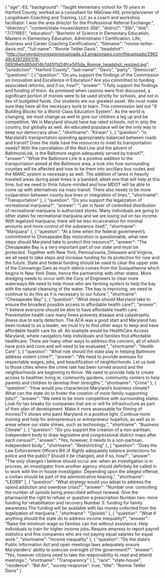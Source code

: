 {
  "age": 63,
  "background": "Taught elementary school for 10 years in Harford County, worked as a consultant for MaGraw-Hill, principle/owner of Longstream Coaching and Training, LLC as a coach and workshop facilitator. I was the area director for the Professional Referral Exchange.",
  "directory": "content/state-house/district-35b",
  "district": "35b",
  "dob": "7/7/1955",
  "education": "Bachelor of Science in Elementary Education, Masters in Elementary Education, Administrator I Certification. Life, Business and Career Coaching Certifications",
  "filename": "ronnie-teitler-davis.md",
  "full-name": "Ronnie Teitler Davis",
  "headshot": "http://surveygizmoresponseuploads.s3.amazonaws.com/fileuploads/296249/4297291/179-06936e0d80dd14b7d45f1d24fce505da_Ronnie_headshot_resized.jpg",
  "jurisdiction": "Harford County",
  "last-name": "Davis",
  "party": "Democrat",
  "questions": [
    {
      "question": "Do you support the findings of the Commission on Innovation and Excellence in Education? Are you committed to funding associated reforms, and if so, how?",
      "answer": "I fully support the findings and funding of them. As promised when casinos were first discussed, a significant portion of monies were to be used strictly for schools, and not in lieu of budgeted funds. Our students are our greatest asset. We must make sure they have all the necessary tools to learn. This commission laid out \"9 Building Blocks for a World-Class Education System\". As the world is changing, we must change as well to give our children a leg up and be competitive. We in Maryland should have top rated schools, not in only the country, but globally as well. An educated populace will be the only way to keep our democracy alive.",
      "shortname": "Kirwan"
    },
    {
      "question": "Is Maryland’s transportation spending appropriately balanced between roads and transit? Does the state have the resources to meet its transportation needs? With the cancellation of the Red Line and the advent of BaltimoreLink, is the Baltimore region adequately served by transit?",
      "answer": "While the Baltimore Link is a positive addition to the transportation aimed at the Baltimore area, a look into how surrounding counties will be affected and how to tie them into ancillary bus routes and the MARC system is necessary as well. The addition of lanes in heavily traveled areas during peak times is a bandaid, albeit one that will help at this time, but we need to think future-minded and how MDOT will be able to come up with alternatives via mass transit. There also needs to be more cooperation between county bus lines or integration of lines.",
      "shortname": "Transportation"
    },
    {
      "question": "Do you support the legalization of recreational marijuana?",
      "answer": "I am in favor of controlled distribution of recreational marijuana in authorized stores. Many individuals are going to other states for recreational marijuana and we are losing out on tax income. With legalized marijuana, there will be less incarceration for minimal amounts and more control of the substance itself.",
      "shortname": "Marijuana"
    },
    {
      "question": "At a time when the federal government’s commitment to Chesapeake Bay restoration is questionable, what new steps should Maryland take to protect this resource?",
      "answer": "The Chesapeake Bay is a very important part of our state and must be protected. Together with New York, Pennsylvania, Delaware and Virginia, we all need to take steps and increase funding for its protection for now and the future. State and federal funding should be used to clear the upper side of the Conowingo Dam as much debris comes from the Susquehanna which begins in New York State, hence the partnership with other states. More dredging needs to occur with the Corp of Engineers to clear more waterways.We need to help those who are farming oysters to help the bay with the natural cleansing of the water. The bay is improving, we need to continue to do this as it is necessary to our future.",
      "shortname": "Chesapeake Bay"
    },
    {
      "question": "What steps should Maryland take to ensure the broadest possible access to affordable health care?",
      "answer": "I believe everyone should be able to have affordable health care. Preventative health care many times prevents disease and catastrophic illness due to early detection. The ACA was a good start and Maryland has been looked to as a leader, we must try to find other ways to keep and have affordable health care for all. An example would be HealthCare Access Maryland, where navigators help individuals and families find affordable healthcare. There are many other ways to address this concern, all of which have pros and cons and will need to be evaluated.",
      "shortname": "Health Care"
    },
    {
      "question": "What role should the state play in helping Baltimore address violent crime?",
      "answer": "We need to provide avenues for respectable wages, jobs, and beautification of neighborhoods. Let us look to those cities where the crime rate has been turned around and the neighborhoods are beginning to thrive. We need to provide help to create access to healthier living ie: community gardens, community centers to help parents and children to develop their strengths.",
      "shortname": "Crime"
    },
    {
      "question": "How would you characterize Maryland’s business climate? What can the state do to foster the creation of more family-supporting jobs?",
      "answer": "We need to be more competitive with surrounding states. Look for tax breaks for companies that are or will fix infrastructure as part of their plan of development. Make it more assessable for filming of movies/TV shows who paint Maryland in a positive light. Continue more training and help for entrepreneurs or entrepreneur hopefuls, as well as in areas where our state shines, such as technology.",
      "shortname": "Business Climate"
    },
    {
      "question": "Do you support the creation of a non-partisan, independent body to draw legislative and congressional district maps after each census?",
      "answer": "Yes, however, it needs to a non-partisan, independent body.",
      "shortname": "Redistricting"
    },
    {
      "question": "Does the Law Enforcement Officers Bill of Rights adequately balance protections for police and the public? Should it be changed, and if so, how?",
      "answer": "The only changes I believe should occur are: when an investigation is in process, an investigator from another agency should definitely be called in to work with the in-house investigator. Depending upon the alleged offense, a civilian should be part of the administrative hearing.",
      "shortname": "LEOBR"
    },
    {
      "question": "What strategy would you adopt to address the opioid addiction and overdose crisis?",
      "answer": "Number one: controlling the number of opioids being prescribed without renewal. Give the pharmacist the right to refuse or question a prescription Number two: more funding for rehabilitation and recovery Number 3: funding for family awareness The funding will be available with tax money collected from the legalization of marijuana.",
      "shortname": "Opioids"
    },
    {
      "question": "What if anything should the state do to address income inequality?",
      "answer": "Raise the minimum wage so families can live without assistance. Help individuals to train for higher income jobs. Require empress to report payroll statistics and fine companies who are not paying equal salaries for equal work.",
      "shortname": "Income inequality"
    },
    {
      "question": "Do the state’s Public Information Act and open meetings laws adequately ensure Marylanders’ ability to exercise oversight of the government?",
      "answer": "Yes, however citizens need to take the responsibility to read and attend meetings.",
      "shortname": "Transparency"
    }
  ],
  "race": "state-house",
  "residence": "Bel Air",
  "survey-response": true,
  "title": "Ronnie Teitler Davis"
}
